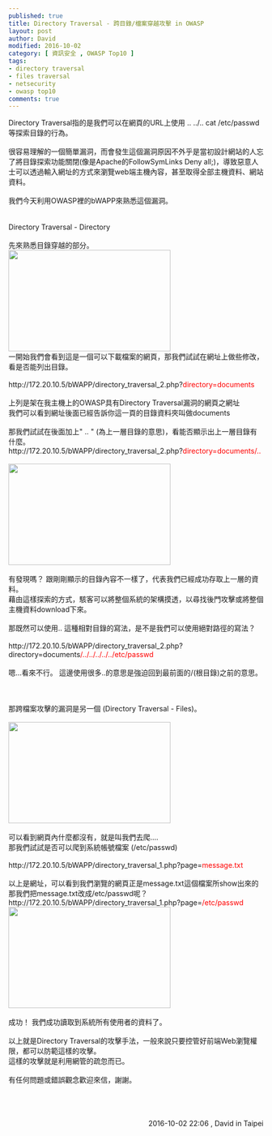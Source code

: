 ```yaml
---
published: true
title: Directory Traversal - 跨目錄/檔案穿越攻擊 in OWASP
layout: post
author: David
modified: 2016-10-02
category: [ 資訊安全 , OWASP Top10 ]
tags:
- directory traversal
- files traversal
- netsecurity
- owasp top10
comments: true
---
```


<div class='post-body entry-content' id='post-body-2638476067227899869' itemprop='description articleBody'>
Directory Traversal指的是我們可以在網頁的URL上使用 .. ../.. cat /etc/passwd等探索目錄的行為&#12290;<br />
<br />
很容易理解的一個簡單漏洞&#65292;而會發生這個漏洞原因不外乎是當初設計網站的人忘了將目錄探索功能關閉(像是Apache的FollowSymLinks Deny all;)&#65292;導致惡意人士可以透過輸入網址的方式來瀏覽web端主機內容&#65292;甚至取得全部主機資料&#12289;網站資料&#12290;<br />
<br />
我們今天利用OWASP裡的bWAPP來熟悉這個漏洞&#12290;<br />
<br />
<br />
Directory Traversal - Directory<br />
<br />
先來熟悉目錄穿越的部分&#12290;<br />
<a href="http://1.bp.blogspot.com/-ouIiTDxc8vQ/V_ELuoX3v1I/AAAAAAAAA4U/Msg7eNEIZEo2IILtaUlECCp-pjuzyVj0wCK4B/s1600/%25E8%259E%25A2%25E5%25B9%2595%25E5%25BF%25AB%25E7%2585%25A7%2B2016-10-02%2B%25E4%25B8%258B%25E5%258D%25889.29.10.png" imageanchor="1"><img border="0" height="200" src="https://1.bp.blogspot.com/-ouIiTDxc8vQ/V_ELuoX3v1I/AAAAAAAAA4U/Msg7eNEIZEo2IILtaUlECCp-pjuzyVj0wCK4B/s320/%25E8%259E%25A2%25E5%25B9%2595%25E5%25BF%25AB%25E7%2585%25A7%2B2016-10-02%2B%25E4%25B8%258B%25E5%258D%25889.29.10.png" width="320" /></a><br />
一開始我們會看到這是一個可以下載檔案的網頁&#65292;那我們試試在網址上做些修改&#65292;看是否能列出目錄&#12290;<br />
<br />
http://172.20.10.5/bWAPP/directory_traversal_2.php?<span style="color: red;">directory=documents</span><br />
<br />
上列是架在我主機上的OWASP具有Directory Traversal漏洞的網頁之網址<br />
我們可以看到網址後面已經告訴你這一頁的目錄資料夾叫做documents<br />
<br />
那我們試試在後面加上" .. " (為上一層目錄的意思)&#65292;看能否顯示出上一層目錄有什麼&#12290;<br />
http://172.20.10.5/bWAPP/directory_traversal_2.php?<span style="color: red;">directory=documents/..</span><br />
<span style="color: red;"><br /></span>
<span style="color: red;"><a href="http://2.bp.blogspot.com/-hTnrif8rt5s/V_EMvGfOedI/AAAAAAAAA4g/pfC0Fp8UenEEMKemCIfXsC0QuRrsBNhCACK4B/s1600/%25E8%259E%25A2%25E5%25B9%2595%25E5%25BF%25AB%25E7%2585%25A7%2B2016-10-02%2B%25E4%25B8%258B%25E5%258D%25889.33.38.png" imageanchor="1"><img border="0" height="200" src="https://2.bp.blogspot.com/-hTnrif8rt5s/V_EMvGfOedI/AAAAAAAAA4g/pfC0Fp8UenEEMKemCIfXsC0QuRrsBNhCACK4B/s320/%25E8%259E%25A2%25E5%25B9%2595%25E5%25BF%25AB%25E7%2585%25A7%2B2016-10-02%2B%25E4%25B8%258B%25E5%258D%25889.33.38.png" width="320" /></a></span><br />
<span style="color: red;"><br /></span>
有發現嗎&#65311; 跟剛剛顯示的目錄內容不一樣了&#65292;代表我們已經成功存取上一層的資料&#12290;<br />
藉由這樣探索的方式&#65292;駭客可以將整個系統的架構摸透&#65292;以尋找後門攻擊或將整個主機資料download下來&#12290;<br />
<br />
那既然可以使用.. 這種相對目錄的寫法&#65292;是不是我們可以使用絕對路徑的寫法&#65311;<br />
<br />
http://172.20.10.5/bWAPP/directory_traversal_2.php?directory=documents<span style="color: red;">/../../../../../etc/passwd</span><br />
<br />
嗯...看來不行&#12290; 這邊使用很多..的意思是強迫回到最前面的/(根目錄)之前的意思&#12290;<br />
<br />
<br />
<br />
那跨檔案攻擊的漏洞是另一個 (Directory Traversal - Files)&#12290;<br />
<br />
<a href="http://4.bp.blogspot.com/-maEJi9UDm1k/V_EPkx-xRQI/AAAAAAAAA4s/7eACe_Z6pSUm-v07LtuBGte9uq0mZtArACK4B/s1600/%25E8%259E%25A2%25E5%25B9%2595%25E5%25BF%25AB%25E7%2585%25A7%2B2016-10-02%2B%25E4%25B8%258B%25E5%258D%25889.45.40.png" imageanchor="1"><img border="0" height="200" src="https://4.bp.blogspot.com/-maEJi9UDm1k/V_EPkx-xRQI/AAAAAAAAA4s/7eACe_Z6pSUm-v07LtuBGte9uq0mZtArACK4B/s320/%25E8%259E%25A2%25E5%25B9%2595%25E5%25BF%25AB%25E7%2585%25A7%2B2016-10-02%2B%25E4%25B8%258B%25E5%258D%25889.45.40.png" width="320" /></a><br />
<br />
可以看到網頁內什麼都沒有&#65292;就是叫我們去爬....<br />
那我們試試是否可以爬到系統帳號檔案 (/etc/passwd)<br />
<br />
http://172.20.10.5/bWAPP/directory_traversal_1.php?page=<span style="color: red;">message.txt</span><br />
<br />
以上是網址&#65292;可以看到我們瀏覽的網頁正是message.txt這個檔案所show出來的<br />
那我們把message.txt改成/etc/passwd呢&#65311;<br />
http://172.20.10.5/bWAPP/directory_traversal_1.php?page=<span style="color: red;">/etc/passwd</span><br />
<span style="color: red;"><a href="http://1.bp.blogspot.com/-jFUrRpSZ5II/V_ERfdTIaKI/AAAAAAAAA44/MCadeYz2UgE_HO1dhwt9lz-6kWgvgp_lgCK4B/s1600/%25E8%259E%25A2%25E5%25B9%2595%25E5%25BF%25AB%25E7%2585%25A7%2B2016-10-02%2B%25E4%25B8%258B%25E5%258D%25889.53.53.png" imageanchor="1"><img border="0" height="200" src="https://1.bp.blogspot.com/-jFUrRpSZ5II/V_ERfdTIaKI/AAAAAAAAA44/MCadeYz2UgE_HO1dhwt9lz-6kWgvgp_lgCK4B/s320/%25E8%259E%25A2%25E5%25B9%2595%25E5%25BF%25AB%25E7%2585%25A7%2B2016-10-02%2B%25E4%25B8%258B%25E5%258D%25889.53.53.png" width="320" /></a></span><br />
<br />
成功&#65281; 我們成功讀取到系統所有使用者的資料了&#12290;<br />
<br />
以上就是Directory Traversal的攻擊手法&#65292;一般來說只要控管好前端Web瀏覽權限&#65292;都可以防範這樣的攻擊&#12290;<br />
這樣的攻擊就是利用網管的疏忽而已&#12290;<br />
<br />
有任何問題或錯誤觀念歡迎來信&#65292;謝謝&#12290;<br />
<br />
<br />
<br />
<br />
<div style="text-align: right;">
2016-10-02 22:06 , David in Taipei</div>
<br />
<span style="color: red;"><br /></span>
<br />
<br />
<div style='clear: both;'></div>
</div>